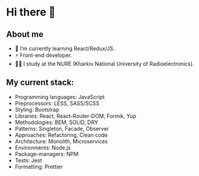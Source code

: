 # Hi there 👋
## About me
- 🌱 I’m currently learning React/Redux/JS.
- ⚡ Front-end developer.
- 👨‍🎓 I study at the NURE (Kharkiv National University of Radioelectronics).

## My current stack:
- Programming languages: JavaScript
- Preprocessors: LESS, SASS/SCSS
- Styling: Bootstrap
- Libraries: React, React-Router-DOM, Formik, Yup
- Methodologies: BEM, SOLID, DRY
- Patterns: Singleton, Facade, Observer
- Approaches: Refactoring, Clean code
- Architecture: Monolith, Microservices
- Environments: Node.js
- Package-managers: NPM
- Tests: Jest
- Formatting: Prettier
<!--
**Riksev/Riksev** is a ✨ _special_ ✨ repository because its `README.md` (this file) appears on your GitHub profile.

Here are some ideas to get you started:

- 🔭 I’m currently working on ...
- 🌱 I’m currently learning ...
- 👯 I’m looking to collaborate on ...
- 🤔 I’m looking for help with ...
- 💬 Ask me about ...
- 📫 How to reach me: ...
- 😄 Pronouns: ...
- ⚡ Fun fact: ...
-->
